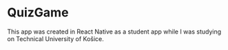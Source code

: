 # QuizGame

This app was created in React Native as a student app while I was studying on Technical University of Košice.
